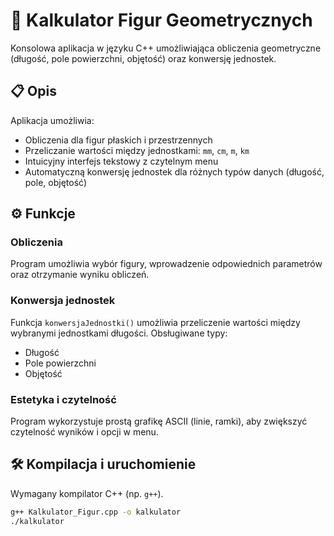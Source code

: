 # 📐 Kalkulator Figur Geometrycznych

Konsolowa aplikacja w języku C++ umożliwiająca obliczenia geometryczne (długość, pole powierzchni, objętość) oraz konwersję jednostek.

## 📋 Opis

Aplikacja umożliwia:

- Obliczenia dla figur płaskich i przestrzennych
- Przeliczanie wartości między jednostkami: `mm`, `cm`, `m`, `km`
- Intuicyjny interfejs tekstowy z czytelnym menu
- Automatyczną konwersję jednostek dla różnych typów danych (długość, pole, objętość)

## ⚙️ Funkcje

### Obliczenia

Program umożliwia wybór figury, wprowadzenie odpowiednich parametrów oraz otrzymanie wyniku obliczeń.

### Konwersja jednostek

Funkcja `konwersjaJednostki()` umożliwia przeliczenie wartości między wybranymi jednostkami długości. Obsługiwane typy:
- Długość
- Pole powierzchni
- Objętość

### Estetyka i czytelność

Program wykorzystuje prostą grafikę ASCII (linie, ramki), aby zwiększyć czytelność wyników i opcji w menu.

## 🛠️ Kompilacja i uruchomienie

Wymagany kompilator C++ (np. `g++`).

```bash
g++ Kalkulator_Figur.cpp -o kalkulator
./kalkulator
